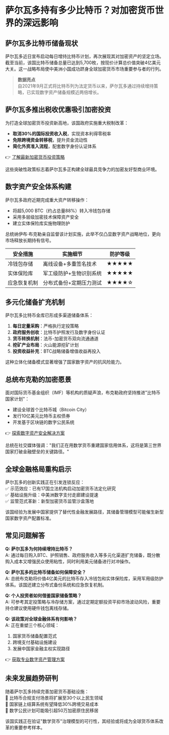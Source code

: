 # 萨尔瓦多持有多少比特币？对加密货币世界的深远影响

## 萨尔瓦多比特币储备现状

萨尔瓦多近日宣布启动每日增持比特币计划，再次展现其对加密资产的坚定立场。截至当前，该国比特币储备总量已达到5,700枚，按现价计算总价值突破4亿美元大关。这一战略布局使中美洲小国成功跻身全球加密货币市场重要参与者的行列。

> **数据亮点**  
> 自2021年9月正式将比特币列为法定货币以来，萨尔瓦多通过持续增持策略，已实现数字资产储备规模近两倍增长。

## 萨尔瓦多推出税收优惠吸引加密投资

为打造全球加密货币投资新高地，该国政府实施重大税制改革：  
- **取消30%的国际投资收入税**，实现资本利得零税率  
- **免除跨境资金转移税**，提升资金流动性  
- **简化外资准入流程**，配套数字身份认证体系

👉 [了解最新加密货币投资策略](https://bit.ly/okx_welcome)

这些突破性政策标志着萨尔瓦多正构建全球最具竞争力的加密友好型商业环境。

## 数字资产安全体系构建

萨尔瓦多政府近期完成重大资产转移操作：  
- 将超5,000 BTC（约占总量88%）转入冷钱包存储  
- 采用多层级加密技术保障资产安全  
- 建立实体保险库实施物理防护

总统纳伊布·布克勒亲自监督该计划实施，此举不仅凸显数字资产战略地位，更向市场释放长期持有信号。

| 安全措施        | 实施细节                  | 防护等级 |
|-----------------|---------------------------|----------|
| 冷钱包存储      | 离线设备+多重签名技术     | ★★★★★    |
| 实体保险库      | 军工级防护+生物识别系统   | ★★★★★    |
| 应急恢复机制    | 分布式备份+定期压力测试   | ★★★★☆    |

## 多元化储备扩充机制

萨尔瓦多比特币金库已形成多渠道储备体系：  
1. **每日定量采购**：严格执行定投策略  
2. **政府服务创收**：比特币护照发行及数字身份认证  
3. **货币转换机制**：法币-加密货币双向流通通道  
4. **挖矿产业布局**：火山能源挖矿计划  
5. **投资收益补充**：BTC战略储备增值收益再投入

这种立体化储备模式显著增强了国家数字资产的抗风险能力。

## 总统布克勒的加密愿景

面对国际货币基金组织（IMF）等机构的质疑声浪，布克勒政府坚持推进"比特币国家计划"：  
- 建设全球首个比特币城（Bitcoin City）  
- 发行10亿美元比特币主权债券  
- 开发基于区块链的数字公民系统

👉 [探索数字资产安全解决方案](https://bit.ly/okx_welcome)

总统在社交媒体强调："我们正在用数学货币重建国家信用体系，这将是第三世界国家打破金融壁垒的关键路径。"

## 全球金融格局重构启示

萨尔瓦多的创新实践正在引发连锁反应：  
✅ 示范效应：已有17国立法机构启动加密货币法定化研究  
✅ 基础设施升级：中美洲数字支付走廊建设提速  
✅ 监管范式革新：新型加密货币监管沙盒落地  

该国经验为发展中国家提供了替代性金融发展路径，其储备管理模型可能催生新型国家数字资产配置标准。

## 常见问题解答

**Q: 萨尔瓦多为何持续增持比特币？**  
A: 通过每日购入BTC、护照销售、政府服务收入等多元化渠道扩充储备，既分散购入成本又增强民众使用粘性，同时利用美元储备进行对冲操作。

**Q: 萨尔瓦多的比特币储备如何保障安全？**  
A: 总统布克勒将价值4亿美元的比特币存入冷钱包和实体保险库，采用军用级防护体系。该国还建立分布式备份系统和应急恢复机制。

**Q: 个人投资者如何借鉴国家储备策略？**  
A: 可参考其定投策略与冷存储方案，通过定期定额投资平抑市场波动风险，重要持仓建议使用硬件钱包离线存储。

**Q: 该政策对全球金融体系有何影响？**  
A: 正在重塑三个核心领域：  
1. 国家货币储备配置范式  
2. 跨境支付基础设施建设  
3. 发展中国家金融主权实现路径  

👉 [获取专业数字资产管理方案](https://bit.ly/okx_welcome)

## 未来发展趋势研判

随着萨尔瓦多持续完善加密货币基础设施：  
🔹 比特币合规支付场景将扩展至30个以上民生领域  
🔹 国家链上结算系统有望降低30%跨境交易成本  
🔹 数字公民计划可能吸引超50万加密原住民移居  

该国实践正在验证"数学货币"治理模型的可行性，其经验或将成为全球货币体系改革的重要参考样本。